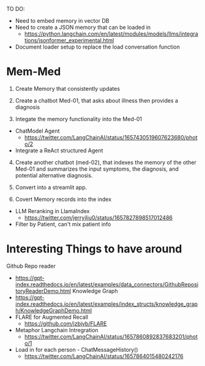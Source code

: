 TO DO:
- Need to embed memory in vector DB
- Need to create a JSON memory that can be loaded in
    - https://python.langchain.com/en/latest/modules/models/llms/integrations/jsonformer_experimental.html
- Document loader setup to replace the load conversation function

# Mem-Med

1. Create Memory that consistently updates

2. Create a chatbot Med-01, that asks about illness then provides a diagnosis

3. Integate the memory functionality into the Med-01 
- ChatModel Agent
    - https://twitter.com/LangChainAI/status/1657430519607623680/photo/2
- Integrate a ReAct structured Agent 

4. Create another chatbot (med-02), that indexes the memory of the other Med-01 and summarizes the input symptoms, the diagnosis, and potential alternative diagnosis. 

5. Convert into a streamlit app. 

6. Covert Memory records into the index 
- LLM Reranking in LlamaIndex
    - https://twitter.com/jerryjliu0/status/1657827898517012486
- Filter by Patient, can't mix patient info 

# Interesting Things to have around
Github Repo reader
- https://gpt-index.readthedocs.io/en/latest/examples/data_connectors/GithubRepositoryReaderDemo.html
Knowledge Graph
- https://gpt-index.readthedocs.io/en/latest/examples/index_structs/knowledge_graph/KnowledgeGraphDemo.html
- FLARE for Augmented Recall 
    - https://github.com/jzbjyb/FLARE
- Metaphor Langchain Intregration
    - https://twitter.com/LangChainAI/status/1657860892837683201/photo/1
- Load in for each person - ChatMessageHistory()
    - https://twitter.com/LangChainAI/status/1657864015480242176



